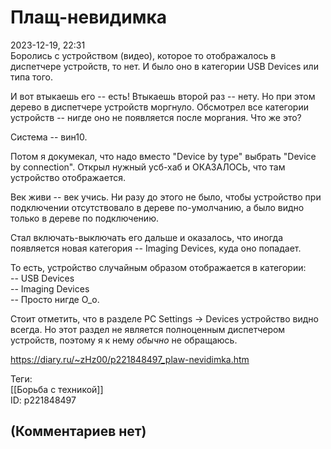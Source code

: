 Плащ-невидимка
==============

  
2023-12-19, 22:31  
 Боролись с устройством (видео), которое то отображалось в диспетчере устройств, то нет. И было оно в категории USB Devices или типа того.   
   
 И вот втыкаешь его -- есть! Втыкаешь второй раз -- нету. Но при этом дерево в диспетчере устройств моргнуло. Обсмотрел все категории устройств -- нигде оно не появляется после моргания. Что же это?   
   
 Система -- вин10.   
   
 Потом я докумекал, что надо вместо "Device by type" выбрать "Device by connection". Открыл нужный усб-хаб и ОКАЗАЛОСЬ, что там устройство отображается.   
   
 Век живи -- век учись. Ни разу до этого не было, чтобы устройство при подключении отсутствовало в дереве по-умолчанию, а было видно только в дереве по подключению.   
   
 Стал включать-выключать его дальше и оказалось, что иногда появляется новая категория -- Imaging Devices, куда оно попадает.   
   
 То есть, устройство случайным образом отображается в категории:   
 -- USB Devices   
 -- Imaging Devices   
 -- Просто нигде О\_о.   
   
 Стоит отметить, что в разделе PC Settings -> Devices устройство видно всегда. Но этот раздел не является полноценным диспетчером устройств, поэтому я к нему  *обычно*  не обращаюсь.   
  
<https://diary.ru/~zHz00/p221848497_plaw-nevidimka.htm>  
  
Теги:  
[[Борьба с техникой]]  
ID: p221848497  


(Комментариев нет)
------------------